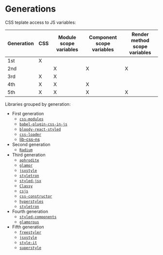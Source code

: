 
# Generations

CSS teplate access to JS variables:

|Generation|CSS|Module scope variables|Component scope variables|Render method scope variables|
|----------|---|----------------------|-------------------------|-----------------------------|
|1st|X||||
|2nd||X|X|X|
|3rd|X|X|||
|4th|X|X|X||
|5th|X|X|X|X|

Libraries grouped by generation:

  - First generation
    - [`css-modules`][lib-css-modules]
    - [`babel-plugin-css-in-js`][lib-babel-plugin-css-in-js]
    - [`bloody-react-styled`][lib-bloody-react-styled]
    - [`css-loader`][lib-css-loader]
    - [lib-css-ns][lib-css-ns]
  - Second generation
    - [`Radium`][lib-radium]
  - Third generation
    - [`aphrodite`][lib-aphrodite]
    - [`glamor`][lib-glamor]
    - [`jsxstyle`][lib-jsxstyle]
    - [`styletron`][lib-styletron]
    - [`styled-jsx`][lib-styled-jsx]
    - [`Classy`][lib-classy]
    - [`csjs`][lib-csjs]
    - [`css-constructor`][lib-css-constructor]
    - [`hyperstyles`][lib-hyperstyles]
    - [`styletron`][lib-styletron]
  - Fourth generation
    - [`styled-components`][lib-styled-components]
    - [`glamorous`][lib-glamorous]
  - Fifth generation
    - [`freestyler`][lib-freestyler]
    - [`jsxstyle`][lib-jsxstyle]
    - [`style-it`][lib-style-it]
    - [`superstyle`][lib-superstyle]

[lib-css-modules]: https://github.com/css-modules/css-modules
[lib-babel-plugin-css-in-js]: https://github.com/martinandert/babel-plugin-css-in-js
[lib-bloody-react-styled]: https://github.com/martinandert/babel-plugin-css-in-js
[lib-classy]: https://github.com/inturn/classy
[lib-csjs]: https://github.com/rtsao/csjs
[lib-css-constructor]: https://github.com/siddharthkp/css-constructor
[lib-css-loader]: https://github.com/webpack-contrib/css-loader
[lib-css-ns]: https://github.com/jareware/css-ns
[lib-jsxstyle]: https://github.com/smyte/jsxstyle
[lib-hyperstyles]: https://github.com/colingourlay/hyperstyles
[lib-radium]: https://github.com/FormidableLabs/radium
[lib-aphrodite]: https://github.com/Khan/aphrodite
[lib-bloody-react-styled]: https://github.com/bloodyowl/react-styled
[lib-cssx]: https://github.com/krasimir/cssx
[lib-glamor]: https://github.com/threepointone/glamor
[lib-jsxstyle]: https://github.com/smyte/jsxstyle
[lib-typestype]: https://github.com/typestyle/typestyle
[lib-styletron]: https://github.com/rtsao/styletron
[lib-styled-components]: https://github.com/styled-components/styled-components
[lib-glamorous]: https://github.com/paypal/glamorous
[lib-restyles]: https://github.com/tkh44/restyles
[lib-freestyler]: https://github.com/streamich/freestyler
[lib-style-it]: https://github.com/buildbreakdo/style-it
[lib-superstyle]: https://github.com/jxnblk/superstyle
[lib-styletron]: https://github.com/rtsao/styletron
[lib-styled-jsx]: https://github.com/zeit/styled-jsx
